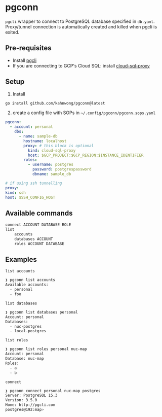 # pgconn

`pgcli` wrapper to connect to PostgreSQL database specified in `db.yaml`. Proxy/tunnel connection is automatically created and killed when pgcli is exited.

## Pre-requisites

- Install [pgcli](https://www.pgcli.com/install)
- If you are connecting to GCP's Cloud SQL: install [cloud-sql-proxy](https://github.com/GoogleCloudPlatform/cloud-sql-proxy)

## Setup

1. Install

```bash
go install github.com/kahnwong/pgconn@latest
```

2. create a config file with SOPs in `~/.config/pgconn/pgconn.sops.yaml`

```yaml
pgconn:
  - account: personal
    dbs:
      - name: sample-db
        hostname: localhost
        proxy: # this block is optional
          kind: cloud-sql-proxy
          host: $GCP_PROJECT:$GCP_REGION:$INSTANCE_IDENTIFIER
        roles:
          - username: postgres
            password: postgrespassword
            dbname: sample_db

# if using ssh tunnelling
proxy:
kind: ssh
host: $SSH_CONFIG_HOST
```

## Available commands

```bash
connect ACCOUNT DATABASE ROLE
list
    accounts
    databases ACCOUNT
    roles ACCOUNT DATABASE
```

## Examples

`list accounts`

```bash
❯ pgconn list accounts
Available accounts:
  - personal
  - foo
```

`list databases`

```bash
❯ pgconn list databases personal
Account: personal
Databases:
  - nuc-postgres
  - local-postgres
```

`list roles`

```bash
❯ pgconn list roles personal nuc-map
Account: personal
Database: nuc-map
Roles:
  - a
  - b
```

`connect`

```bash
❯ pgconn connect personal nuc-map postgres
Server: PostgreSQL 15.3
Version: 3.5.0
Home: http://pgcli.com
postgres@192:map>
```
